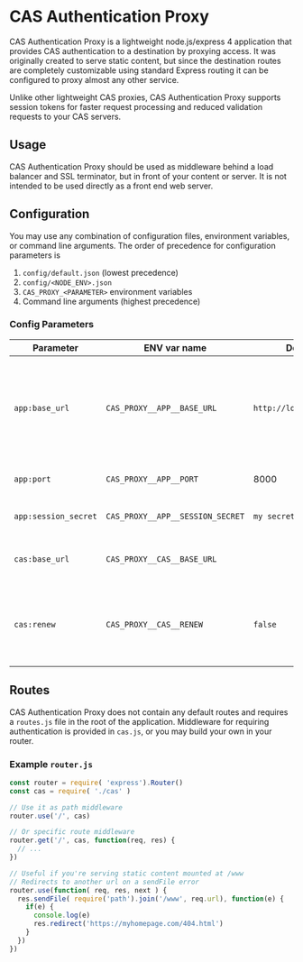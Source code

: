 # CAS Authentication Proxy

CAS Authentication Proxy is a lightweight node.js/express 4 application that provides CAS authentication to a destination by proxying access. It was originally created to serve static content, but since the destination routes are completely customizable using standard Express routing it can be configured to proxy almost any other service.

Unlike other lightweight CAS proxies, CAS Authentication Proxy supports session tokens for faster request processing and reduced validation requests to your CAS servers.

## Usage


CAS Authentication Proxy should be used as middleware behind a load balancer and SSL terminator, but in front of your content or server. It is not intended to be used directly as a front end web server.

## Configuration

You may use any combination of configuration files, environment variables, or command line arguments. The order of precedence for configuration parameters is

1. `config/default.json` (lowest precedence)
2. `config/<NODE_ENV>.json`
3. `CAS_PROXY_<PARAMETER>` environment variables
4. Command line arguments (highest precedence)

### Config Parameters

Parameter     | ENV var name  | Default | Description
------------- | ------------- | ------- | -----------
`app:base_url` | `CAS_PROXY__APP__BASE_URL` | `http://localhost:8000` | The base URL for your application or content. Used to popular the CAS `service` parameter
`app:port` | `CAS_PROXY__APP__PORT` | 8000 | Port that express listens on
`app:session_secret` | `CAS_PROXY__APP__SESSION_SECRET` | `my secret` | Secret used for signing cookie data
`cas:base_url` | `CAS_PROXY__CAS__BASE_URL` | | Base url for your CAS server. Required
`cas:renew` | `CAS_PROXY__CAS__RENEW` | `false` | Forces presentation of primary credentials when session is initialized

## Routes

CAS Authentication Proxy does not contain any default routes and requires a `routes.js` file in the root of the application. Middleware for requiring authentication is provided in `cas.js`, or you may build your own in your router.

### Example `router.js`

``` javascript
const router = require( 'express').Router()
const cas = require( './cas' )

// Use it as path middleware
router.use('/', cas)

// Or specific route middleware
router.get('/', cas, function(req, res) {
  // ...
})

// Useful if you're serving static content mounted at /www
// Redirects to another url on a sendFile error
router.use(function( req, res, next ) {
  res.sendFile( require('path').join('/www', req.url), function(e) {
    if(e) {
      console.log(e)
      res.redirect('https://myhomepage.com/404.html')
    }
  })
})
```
